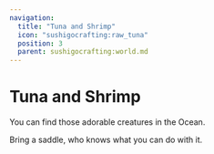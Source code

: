 ```yaml
---
navigation:
  title: "Tuna and Shrimp"
  icon: "sushigocrafting:raw_tuna"
  position: 3
  parent: sushigocrafting:world.md
---
```


# Tuna and Shrimp

You can find those adorable creatures in the Ocean. 

Bring a saddle, who knows what you can do with it.

